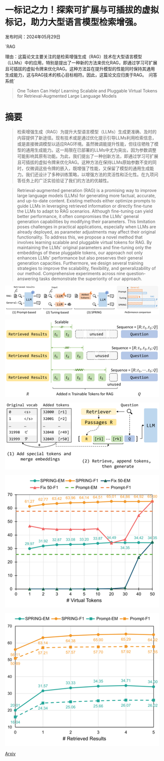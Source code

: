 # 一标记之力！探索可扩展与可插拔的虚拟标记，助力大型语言模型检索增强。

发布时间：2024年05月29日

`RAG

理由：这篇论文主要关注的是检索增强生成（RAG）技术在大型语言模型（LLMs）中的应用，特别是提出了一种新的方法来优化RAG，即通过学习可扩展且可插拔的虚拟令牌来优化RAG。这种方法旨在提升模型的性能同时保持其通用生成能力，这与RAG技术的核心目标相符。因此，这篇论文应归类于RAG。` `问答系统`

> One Token Can Help! Learning Scalable and Pluggable Virtual Tokens for Retrieval-Augmented Large Language Models

# 摘要

> 检索增强生成（RAG）为提升大型语言模型（LLMs）生成更准确、及时的内容提供了新途径。现有技术或是通过优化提示引导LLMs利用检索信息，或是直接微调模型以适应RAG环境。虽然微调能提升性能，但往往牺牲了模型的通用生成能力。这一局限在已部署的LLMs中尤为突出，因为参数调整可能影响其原有功能。为此，我们提出了一种创新方法，即通过学习可扩展且可插拔的虚拟令牌来优化RAG。这种方法在保持LLMs原始参数不变的同时，仅微调这些令牌的嵌入，既增强了性能，又保留了模型的通用生成能力。我们还设计了多种训练策略，以增强方法的灵活性和泛化性。在九项问答任务上的广泛实验验证了我们的方法的优越性。

> Retrieval-augmented generation (RAG) is a promising way to improve large language models (LLMs) for generating more factual, accurate, and up-to-date content. Existing methods either optimize prompts to guide LLMs in leveraging retrieved information or directly fine-tune the LLMs to adapt to RAG scenarios. Although fine-tuning can yield better performance, it often compromises the LLMs' general generation capabilities by modifying their parameters. This limitation poses challenges in practical applications, especially when LLMs are already deployed, as parameter adjustments may affect their original functionality. To address this, we propose a novel method that involves learning scalable and pluggable virtual tokens for RAG. By maintaining the LLMs' original parameters and fine-tuning only the embeddings of these pluggable tokens, our approach not only enhances LLMs' performance but also preserves their general generation capacities. Furthermore, we design several training strategies to improve the scalability, flexibility, and generalizability of our method. Comprehensive experiments across nine question-answering tasks demonstrate the superiority of our approach.

![一标记之力！探索可扩展与可插拔的虚拟标记，助力大型语言模型检索增强。](../../../paper_images/2405.19670/x1.png)

![一标记之力！探索可扩展与可插拔的虚拟标记，助力大型语言模型检索增强。](../../../paper_images/2405.19670/x2.png)

![一标记之力！探索可扩展与可插拔的虚拟标记，助力大型语言模型检索增强。](../../../paper_images/2405.19670/x3.png)

![一标记之力！探索可扩展与可插拔的虚拟标记，助力大型语言模型检索增强。](../../../paper_images/2405.19670/x4.png)

![一标记之力！探索可扩展与可插拔的虚拟标记，助力大型语言模型检索增强。](../../../paper_images/2405.19670/x5.png)

[Arxiv](https://arxiv.org/abs/2405.19670)